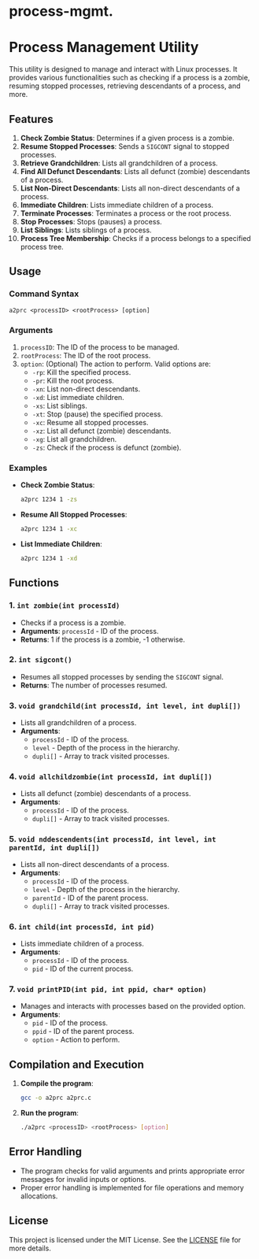 # process-mgmt.


# Process Management Utility

This utility is designed to manage and interact with Linux processes. It provides various functionalities such as checking if a process is a zombie, resuming stopped processes, retrieving descendants of a process, and more.

## Features

1. **Check Zombie Status**: Determines if a given process is a zombie.
2. **Resume Stopped Processes**: Sends a `SIGCONT` signal to stopped processes.
3. **Retrieve Grandchildren**: Lists all grandchildren of a process.
4. **Find All Defunct Descendants**: Lists all defunct (zombie) descendants of a process.
5. **List Non-Direct Descendants**: Lists all non-direct descendants of a process.
6. **Immediate Children**: Lists immediate children of a process.
7. **Terminate Processes**: Terminates a process or the root process.
8. **Stop Processes**: Stops (pauses) a process.
9. **List Siblings**: Lists siblings of a process.
10. **Process Tree Membership**: Checks if a process belongs to a specified process tree.

## Usage

### Command Syntax

```
a2prc <processID> <rootProcess> [option]
```

### Arguments

1. `processID`: The ID of the process to be managed.
2. `rootProcess`: The ID of the root process.
3. `option`: (Optional) The action to perform. Valid options are:
   - `-rp`: Kill the specified process.
   - `-pr`: Kill the root process.
   - `-xn`: List non-direct descendants.
   - `-xd`: List immediate children.
   - `-xs`: List siblings.
   - `-xt`: Stop (pause) the specified process.
   - `-xc`: Resume all stopped processes.
   - `-xz`: List all defunct (zombie) descendants.
   - `-xg`: List all grandchildren.
   - `-zs`: Check if the process is defunct (zombie).

### Examples

- **Check Zombie Status**:
  ```sh
  a2prc 1234 1 -zs
  ```

- **Resume All Stopped Processes**:
  ```sh
  a2prc 1234 1 -xc
  ```

- **List Immediate Children**:
  ```sh
  a2prc 1234 1 -xd
  ```

## Functions

### 1. `int zombie(int processId)`

- Checks if a process is a zombie.
- **Arguments**: `processId` - ID of the process.
- **Returns**: 1 if the process is a zombie, -1 otherwise.

### 2. `int sigcont()`

- Resumes all stopped processes by sending the `SIGCONT` signal.
- **Returns**: The number of processes resumed.

### 3. `void grandchild(int processId, int level, int dupli[])`

- Lists all grandchildren of a process.
- **Arguments**:
  - `processId` - ID of the process.
  - `level` - Depth of the process in the hierarchy.
  - `dupli[]` - Array to track visited processes.

### 4. `void allchildzombie(int processId, int dupli[])`

- Lists all defunct (zombie) descendants of a process.
- **Arguments**:
  - `processId` - ID of the process.
  - `dupli[]` - Array to track visited processes.

### 5. `void nddescendents(int processId, int level, int parentId, int dupli[])`

- Lists all non-direct descendants of a process.
- **Arguments**:
  - `processId` - ID of the process.
  - `level` - Depth of the process in the hierarchy.
  - `parentId` - ID of the parent process.
  - `dupli[]` - Array to track visited processes.

### 6. `int child(int processId, int pid)`

- Lists immediate children of a process.
- **Arguments**:
  - `processId` - ID of the process.
  - `pid` - ID of the current process.

### 7. `void printPID(int pid, int ppid, char* option)`

- Manages and interacts with processes based on the provided option.
- **Arguments**:
  - `pid` - ID of the process.
  - `ppid` - ID of the parent process.
  - `option` - Action to perform.

## Compilation and Execution

1. **Compile the program**:
   ```sh
   gcc -o a2prc a2prc.c
   ```

2. **Run the program**:
   ```sh
   ./a2prc <processID> <rootProcess> [option]
   ```

## Error Handling

- The program checks for valid arguments and prints appropriate error messages for invalid inputs or options.
- Proper error handling is implemented for file operations and memory allocations.

## License

This project is licensed under the MIT License. See the [LICENSE](LICENSE) file for more details.